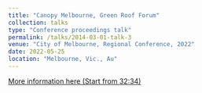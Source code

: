 ```yaml
---
title: "Canopy Melbourne, Green Roof Forum"
collection: talks
type: "Conference proceedings talk"
permalink: /talks/2014-03-01-talk-3
venue: "City of Melbourne, Regional Conference, 2022"
date: 2022-05-25
location: "Melbourne, Vic., Au"
---
```


[More information here (Start from 32:34)](https://www.youtube.com/watch?v=jH1Qd79qjvo)
